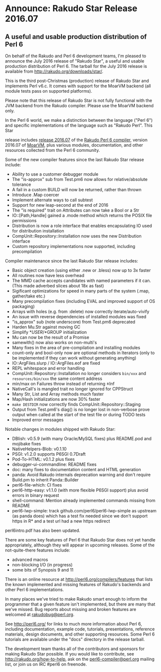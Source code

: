 # Announce: Rakudo Star Release 2016.07

## A useful and usable production distribution of Perl 6

On behalf of the Rakudo and Perl 6 development teams, I'm pleased to
announce the July 2016 release of "Rakudo Star", a useful and usable
production distribution of Perl 6. The tarball for the July 2016 release
is available from <http://rakudo.org/downloads/star/>.

This is the third post-Christmas (production) release of Rakudo Star and
implements Perl v6.c. It comes with support for the MoarVM backend (all
module tests pass on supported platforms).

Please note that this release of Rakudo Star is not fully functional with
the JVM backend from the Rakudo compiler. Please use the MoarVM backend
only.

In the Perl 6 world, we make a distinction between the language ("Perl
6") and specific implementations of the language such as "Rakudo Perl".
This Star

release includes [release 2016.07] of the [Rakudo Perl 6 compiler],
version 2016.07 of [MoarVM], plus various modules, documentation, and
other resources collected from the Perl 6 community.

[release 2016.07]: https://raw.githubusercontent.com/rakudo/rakudo/2016.07/docs/announce/2016.07.md
[Rakudo Perl 6 compiler]: http://github.com/rakudo/rakudo
[MoarVM]: http://moarvm.org/

Some of the new compiler features since the last Rakudo Star release include:

  * Ability to use a customer debugger module
  * The "is-approx" sub from Test.pm6 now allows for relative/absolute
    tolerance
  * A fail in a custom BUILD will now be returned, rather than thrown
  * Introduce .Map coercer
  * Implement alternate ways to call subtest
  * Support for new leap-second at the end of 2016
  * The "is required" trait on Attributes can now take a Bool or a Str
  * IO::[Path,Handle] gained a .mode method which returns the POSIX file
    permissions
  * Distribution is now a role interface that enables encapsulating IO
    used for distribution installation
  * CompUnit::Repository::Installation now uses the new Distribution
    interface
  * Custom repository implementations now supported, including
    precompilation

Compiler maintenance since the last Rakudo Star release includes:

  * Basic object creation (using either .new or .bless) now up to 3x faster
  * All routines now have less overhead
  * The MMD cache accepts candidates with named parameters if it can.
    (This made adverbed slices about 18x as fast)
  * Sigificant optimizations for speed in many parts of the system (.map,
    gather/take etc.)
  * Many precompilation fixes (including EVAL and improved support of OS
    packaging)
  * Arrays with holes (e.g. from :delete) now correctly iterate/auto-vivify
  * An issue with reverse dependencies of installed modules was fixed
  * "is_approx" sub (note underscore) from Test.pm6 deprecated
  * Harden Mu.Str against moving GC
  * Simplify $*USER/$*GROUP initialization
  * Mu can now be the result of a Promise
  * samewith() now also works on non-multi's
  * Many fixes in the area of pre-compilation and installing modules
  * count-only and bool-only now are optional methods in Iterators
    (only to be implemented if they can work without generating anything)
  * IO::ArgFiles.slurp / IO::ArgFiles.eof are fixed
  * REPL whitespace and error handling
  * CompUnit::Repository::Installation no longer considers `bin/xxx` and
    `resources/bin/xxx` the same content address
  * min/max on Failures throw instead of returning ±Inf
  * NativeCall's is mangled trait no longer ignored for CPPStruct
  * Many Str, List and Array methods much faster
  * Map/Hash initializations are now 30% faster
  * `make DESTDIR` now correctly finds CompUnit::Repository::Staging
  * Output from Test.pm6's diag() is no longer lost in non-verbose prove output
    when called at the start of the test file or during TODO tests
  * Improved error messages

Notable changes in modules shipped with Rakudo Star:

  * DBIish: v0.5.9 (with many Oracle/MySQL fixes) plus README.pod and mojibake fixes
  * NativeHelpers-Blob: v0.1.10 
  * PSGI: v1.2.0 supports P6SGI 0.7Draft
  * Pod-To-HTML: v0.1.2 plus fixes
  * debugger-ui-commandline: README fixes
  * doc: many fixes to documentation content and HTML generation
  * panda: Avoid Rakudo internals deprecation warning and don't require Build.pm to inherit Panda::Builder
  * perl6-file-which: CI fixes
  * perl6-http-easy: v1.1.0 (with more flexible P6SGI support) plus avoid errors in binary request
  * shell-command: Mention already implemented commands missing from README
  * perl6-lwp-simple: track github.com/perl6/perl6-lwp-simple as upstream (as
    panda does) which has a test fix needed since we don't support https in R*
    and a test url had a new https redirect

perl6intro.pdf has also been updated.

There are some key features of Perl 6 that Rakudo Star does not yet
handle appropriately, although they will appear in upcoming releases.
Some of the not-quite-there features include:

  * advanced macros
  * non-blocking I/O (in progress)
  * some bits of Synopsis 9 and 11

There is an online resource at <http://perl6.org/compilers/features>
that lists the known implemented and missing features of Rakudo's
backends and other Perl 6 implementations.

In many places we've tried to make Rakudo smart enough to inform the
programmer that a given feature isn't implemented, but there are many
that we've missed. Bug reports about missing and broken features are
welcomed at <rakudobug@perl.org>.

See <http://perl6.org/> for links to much more information about
Perl 6, including documentation, example code, tutorials, presentations,
reference materials, design documents, and other supporting resources.
Some Perl 6 tutorials are available under the "docs" directory in
the release tarball.

The development team thanks all of the contributors and sponsors for
making Rakudo Star possible. If you would like to contribute, see
<http://rakudo.org/how-to-help>, ask on the <perl6-compiler@perl.org>
mailing list, or join us on IRC \#perl6 on freenode.
